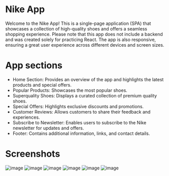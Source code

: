 # Nike App

Welcome to the Nike App! This is a single-page application (SPA) that showcases a collection of high-quality shoes and offers a seamless shopping experience. Please note that this app does not include a backend and was created solely for practicing React. The app is also responsive, ensuring a great user experience across different devices and screen sizes.

# App sections
- Home Section: Provides an overview of the app and highlights the latest products and special offers.
- Popular Products: Showcases the most popular shoes.
- Superquality Shoes: Displays a curated collection of premium quality shoes.
- Special Offers: Highlights exclusive discounts and promotions.
- Customer Reviews: Allows customers to share their feedback and experiences.
- Subscribe to Newsletter: Enables users to subscribe to the Nike newsletter for updates and offers.
- Footer: Contains additional information, links, and contact details.

# Screenshots
![image](https://github.com/AliBnh/Nike-app-React-practice/assets/107149305/310a969f-a097-424a-a616-78747c02ee1f)
![image](https://github.com/AliBnh/Nike-app-React-practice/assets/107149305/b4d2ad0f-7a52-4f98-bdf8-17ffd11aa1fd)
![image](https://github.com/AliBnh/Nike-app-React-practice/assets/107149305/6ab8c69a-3caf-40f3-8a34-ab21b80446a0)
![image](https://github.com/AliBnh/Nike-app-React-practice/assets/107149305/646ad997-20d3-4d1c-a060-60e38963d85e)
![image](https://github.com/AliBnh/Nike-app-React-practice/assets/107149305/078cca32-c30d-4c16-9463-7f2e59c7a32c)
![image](https://github.com/AliBnh/Nike-app-React-practice/assets/107149305/9c1d0f9a-1b55-4e03-b7b9-0576c59fc488)
